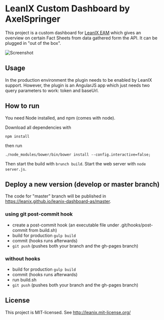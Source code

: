 # LeanIX Custom Dashboard by AxelSpringer

This project is a custom dashboard for [LeanIX EAM](https://www.leanix.net/en/product/knowledge) which gives an overview on certain Fact Sheets from data gathered form the API. It can be plugged in "out of the box".

![Screenshot](https://raw.githubusercontent.com/leanix/leanix-dashboard-as/master/docs/screen.png)

## Usage

In the production environment the plugin needs to be enabled by LeanIX support. However, the plugin is an AngularJS app which just needs two query parameters to work: token and baseUrl.

## How to run

You need Node installed, and npm (comes with node). 

Download all dependencies with 

`npm install` 

then run

`./node_modules/bower/bin/bower install --config.interactive=false;`

Then start the build with `brunch build`. Start the web server with `node server.js`.

## Deploy a new version (develop or master branch)

The code for "master" branch will be published in https://leanix.github.io/leanix-dashboard-as/master.

### using git post-commit hook

* create a post-commit hook (an executable file under .git/hooks/post-commit from build.sh)
* build for production `gulp build`
* commit (hooks runs afterwards)
* `git push` (pushes both your branch and the gh-pages branch)

### without hooks

* build for production `gulp build`
* commit (hooks runs afterwards)
* run build.sh
* `git push` (pushes both your branch and the gh-pages branch)

## License

This project is MIT-licensed. See http://leanix.mit-license.org/
